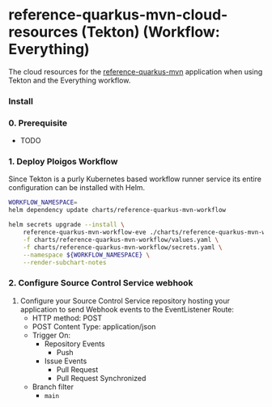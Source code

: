 # reference-quarkus-mvn-cloud-resources (Tekton) (Workflow: Everything)
The cloud resources for the [reference-quarkus-mvn](https://github.com/ploigos-reference-apps/reference-quarkus-mvn)
application when using Tekton and the Everything workflow.

### Install

### 0. Prerequisite

* TODO

### 1. Deploy Ploigos Workflow
Since Tekton is a purly Kubernetes based workflow runner service its entire configuration can be
installed with Helm.

```bash
WORKFLOW_NAMESPACE=
helm dependency update charts/reference-quarkus-mvn-workflow

helm secrets upgrade --install \
    reference-quarkus-mvn-workflow-eve ./charts/reference-quarkus-mvn-workflow \
    -f charts/reference-quarkus-mvn-workflow/values.yaml \
    -f charts/reference-quarkus-mvn-workflow/secrets.yaml \
    --namespace ${WORKFLOW_NAMESPACE} \
    --render-subchart-notes
```

### 2. Configure Source Control Service webhook

1. Configure your Source Control Service repository hosting your application to send Webhook events
to the EventListener Route:
    * HTTP method: POST
    * POST Content Type: application/json
    * Trigger On:
      - Repository Events
        * Push
      - Issue Events
        * Pull Request
        * Pull Request Synchronized
    * Branch filter
      - `main`
